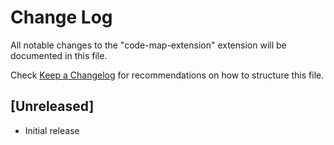 # Change Log

All notable changes to the "code-map-extension" extension will be documented in this file.

Check [Keep a Changelog](http://keepachangelog.com/) for recommendations on how to structure this file.

## [Unreleased]

- Initial release